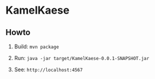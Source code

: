 # KamelKaese

## Howto

1. Build: `mvn package`

2. Run: `java -jar target/KamelKaese-0.0.1-SNAPSHOT.jar`

3. See: `http://localhost:4567`
